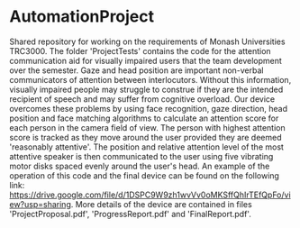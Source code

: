 # AutomationProject
Shared repository for working on the requirements of Monash Universities TRC3000. The folder 'ProjectTests' contains the code for the attention communication aid for visually impaired users that the team development over the semester. Gaze and head position are important non-verbal communicators of attention between interlocutors. Without this information, visually impaired people may struggle to construe if they are the intended recipient of speech and may suffer from cognitive overload. Our device overcomes these problems by using face recognition, gaze direction, head position and face matching algorithms to calculate an attention score for each person in the camera field of view. The person with highest attention score is tracked as they move around the user provided they are deemed 'reasonably attentive'. The position and relative attention level of the most attentive speaker is then communicated to the user using five vibrating motor disks spaced evenly around the user's head. An example of the operation of this code and the final device can be found on the following link: https://drive.google.com/file/d/1DSPC9W9zh1wvVv0oMKSffQhIrTEfQpFo/view?usp=sharing. More details of the device are contained in files 'ProjectProposal.pdf', 'ProgressReport.pdf' and 'FinalReport.pdf'. 
